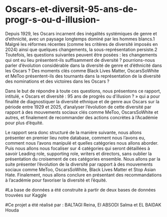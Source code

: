 # Oscars-et-diversit-95-ans-de-progr-s-ou-d-illusion-
Depuis 1929, les Oscars incarnent des inégalités systémiques de genre et d’ethnicité, avec un paysage longtemps dominé par les hommes blancs.1 Malgré les réformes récentes (comme les critères de diversité imposés en 2024) ainsi que quelques changements, la sous-représentation persiste.2 Toutefois, les questions suivantes peuvent être posées : les changements qui ont eu lieu présentent-ils suffisamment de diversité ? pourrions-nous parler d’évolution considérable dans la diversité de genre et d’éthnicité dans les Oscars ? Des moments clés comme Black Lives Matter, OscarsSoWhite et MeToo présentent-ils des tournants dans la représentation de la diversité des nominations et des victoires dans les Oscars ?

Dans le but de répondre à toute ces questions, nous présentons ce rapport, intitulé, « Oscars et diversité : 95 ans de progrès ou d’illusion ? » qui a pour finalité de diagnostiquer la diversité ethnique et de genre aux Oscars sur la période entre 1929 et 2025, d’analyser l’évolution de cette diversité par rapport à des mouvements sociaux clés comme MeToo, OscarsSoWhite et autres, et finalement de recommander des actions concrètes à l’Académie pour plus d’équité.

Le rapport sera donc structuré de la manière suivante, nous allons présenter en premier lieu notre database, comment nous l’avons eu, comment nous l’avons manipulé et quelles catégories nous allons aborder. Puis nous allons nous focaliser sur 4 catégories qui seront détaillées à savoir Leading role, supporting role, writers et directors, sans oublier la présentation du croisement de ces catégories ensemble. Nous allons par la suite présenter l’évolution de la diversité par rapport à des mouvements sociaux comme MeToo, OscarsSoWhite, Black Lives Matter et Stop Asian Hate. Finalement, nous allons conclure en présentant des recommandations à l’académie pour favoriser la diversité et l’équité.

#La base de données a été construite à partir de deux bases de données trouvées sur Kaggle

#Ce projet a été réalisé par : BALTAGI Reina, El ABSODI Salma et EL BAIDAK Houda
